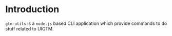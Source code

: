 # Introduction

`gtm-utils` is a `node.js` based CLI application which provide commands to do stuff related to UIGTM.

